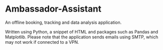 # Ambassador-Assistant
An offline booking, tracking and data analysis application.

Written using Python, a snippet of HTML and packages such as Pandas and Matplotlib.
Please note that the application sends emails using SMTP, which may not work if connected to a VPN.

